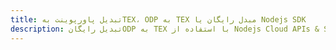 ---title: تبدیل پاورپوینت بهTEX، ODP به TEX مبدل رایگان یا Nodejs SDKdescription: تبدیل رایگانODP به TEX با استفاده از Nodejs Cloud APIs & SDK. همچنین اسناد Microsoft PowerPoint را در Cloud ایجاد، ویرایش و رندر کنید.---